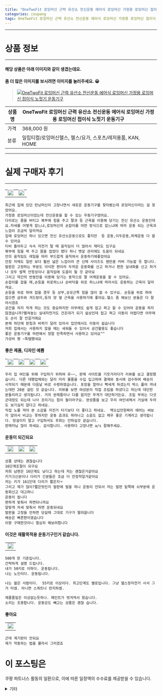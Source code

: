 ```yaml
---
title: "OneTwoFit 로잉머신 근력 유산소 전신운동 에어식 로잉머신 가정용 로잉머신 접이식 노젓기 운동기구"
categories: coupang
tags: OneTwoFit 로잉머신 근력 유산소 전신운동 에어식 로잉머신 가정용 로잉머신 접이식 노젓기 운동기구 쿠팡 쿠팡파트너스
---
```

---

# 상품 정보

---

#### 해당 상품은 아래 이미지와 같이 생겼는데요. 
#### 좀 더 많은 이미지를 보시려면 이미지를 눌러주세요. 😀
> [![OneTwoFit 로잉머신 근력 유산소 전신운동 에어식 로잉머신 가정용 로잉머신 접이식 노젓기 운동기구](https://static.coupangcdn.com/image/vendor_inventory/71b1/ffcd171c18965a97b8563fba86885c0d787003209e0fb61fbf13dc6dc135.png)](/re/AFFSDP?lptag=AF4416228&subid=AF4416228&pageKey=5647783426&itemId=9232917482&vendorItemId=76518570872&traceid=V0-153-d979534ee53397c4 "bk_decode")

상품명 | OneTwoFit 로잉머신 근력 유산소 전신운동 에어식 로잉머신 가정용 로잉머신 접이식 노젓기 운동기구
-------|-------
가격 | 368,000 원
분류 | 일립티컬/로잉머신헬스, 헬스/요가, 스포츠/레저용품, KAN, HOME

---

# 실제 구매자 후기

---


####    
| | |
| --- | --- | 
| <img src = "https://thumbnail10.coupangcdn.com/thumbnails/local/320/image2/PRODUCTREVIEW/202109/24/6045605997490397627/d22ab137-0e9b-4926-a6b8-02bd1b8296fa.png" style="width: 100%; height: auto; margin-top: -2.31094px; opacity: 1;">| <img src = "https://thumbnail9.coupangcdn.com/thumbnails/local/320/image2/PRODUCTREVIEW/202109/24/6045605997490397627/11202955-7c26-4108-a5d6-450f2d46584e.png" style="width: 100%; height: auto; margin-top: -2.31094px; opacity: 1;">| 

    최근에 집에 있던 런닝머신이 고장나면서 새로운 운동기구를 찾아봤는데 로잉머신이라는 걸 찾았어요.
    가정용 로잉머신이었는데 전신운동을 할 수 있는 우동기구였어요.
    다리로는 몸을 버티고 복부에 힘을 주고 팔과 등 근육을 이용해 당기는 전신 유산소 운동인데요.자세를 어떻게 잡느냐,로잉머신의 손잡이를 어떤 방식으로 잡느냐에 따라 운동 되는 근육과 느낌이 조금씩 달라져요
    집에 로잉머신 하나 있으면 전신 유산소운동으로도 좋지만  등 운동,이두운동,하체운동 다 할 수 있어요
    티비 틀어두고 슥슥 자전거 탈 때 움직임이 더 많아서 재미도 있구요
    복부에 힘을 꽉 주고 몸을 접었다 폈다 하니 뱃살 관리에도 도움이 되네요 
    안의 움직임도 레일을 따라 부드럽게 움직여서 운동하기에좋았어요 
    안장 자체도 일반 보다 훨씬 넓은 느낌이라 큰 신체 사이즈도 웬만큼 커버 가능할 듯 합니다.
    발판은 고정하는 부분도 넉넉한 편이라 두꺼운 운동화를 신고 하거나 편한 실내화를 신고 하거나 모두 발목 안정성이나 움직임에 도움이 될 것 같아요 
    그리고 약간의 반동만을 이용해 당기는 동작으로 팔 어깨운동을 할 수 있어요.
    손잡이를 잡을 때,손등을 위로하느냐 손바닥을 위로 하느냐에 따라서도 운동하는 근육이 달라져요.
    손등을 위로 하여 잡을 경우 등 상부,승모근쪽 힘을 많이 쓸 수 있구요. 손등을 위로 하여 잡으면 삼두와 겨드랑이,등의 양 옆 근육을 사용하기에 좋아요.헬스 좀 해보신 분들은 다 잘 아시겠죠
    공간을 차지 적게 하는 것도 중요하지만 아무래도 쉽게 접고 펴고 할 수 있어야 운동을 하지 않겠습니까?펼쳐놓는 실내자전거도 건조대가 되기 쉽상인데 접고 펴고 이동이 어렵다면 아무래도 손이 잘 안갈거에요
    본체 하단에 받침과 바퀴가 달려 있어서 집안에서도 이동이 쉽습니다
    저희 집에서는 사용하지 않을 때는 세워둘 수 있어서 공간활용도 좋습니다
    좋은 운동기구를 마련해서 정말 만족하면서 사용하고 있어요^^
    가성비 짱 ~특템했네요

####    좋은 제품, 디자인 예쁨
| | | | |
| --- | --- | --- | --- | 
| <img src = "https://thumbnail8.coupangcdn.com/thumbnails/local/320/image2/PRODUCTREVIEW/202106/30/7502826793499659554/85848790-b1e4-45f1-95b1-98f09844c08e.jpg" style="width: 100%; height: auto; margin-top: -2.31094px; opacity: 1;">| <img src = "https://thumbnail9.coupangcdn.com/thumbnails/local/320/image2/PRODUCTREVIEW/202106/30/7502826793499659554/b86b1d36-576e-46b3-b295-630790b0a2c4.jpg" style="width: 100%; height: auto; margin-top: -2.31094px; opacity: 1;">| <img src = "https://thumbnail10.coupangcdn.com/thumbnails/local/320/image2/PRODUCTREVIEW/202106/30/7502826793499659554/f9a08f31-23c2-4ed2-b378-6f4c4a1d9861.jpg" style="width: 100%; height: auto; margin-top: -2.31094px; opacity: 1;">| <img src = "https://thumbnail9.coupangcdn.com/thumbnails/local/320/image2/PRODUCTREVIEW/202106/30/7502826793499659554/46faf37f-114c-4272-923e-0b4b5e22c7b8.jpg" style="width: 100%; height: auto; margin-top: -2.31094px; opacity: 1;">| 

    우리 집 여인을 위해 구입하기 위하여 유~~, 판매 사이트를 기웃거리다가 리뷰를 보고 결정했습니다. 다른 대행업체와는 달리 미리 물품을 수입 입고하여 결제와 동시에 검수하여 배송이 시작되기 때문에 다음날 바로 수령하였습니다. 포장을 얼마나 빡세게 하셨는지 박스 풀어 꺼내는데만 20분 걸린 것 같습니다. 리뷰를 보면 여성분이 직접 조립을 하셨다고 하는데 대단한 분들이라고 생각됩니다. 거의 완제품이나 다름 없지만 무게가 대단하거든요. 조립 부위는 다섯군대정도 되는데 나사 조이기는 힘이 들더라구요. 완성품을 보고 우리 여인네께서 거실에 두어도 보기실치 않다고 하네요.
    직접 노를 져어 본 소감을 자전거 타기보다 더 좋다고 하네요.  백오십만원짜리 에어는 써보지 않아서 비교는 못하지만 운동 효과도 뛰어나고 소음도 없고 매우 좋은 기계라고 생각됩니다. 망설이지 말고 구입하셔도 후회는 안하실것 같습니다.
    판매자님 많이 파세요. 감사합니다. 사용하다 고장나면 a/s 잘해주세요.

####    운동이 되긴되요
| | | |
| --- | --- | --- | 
| <img src = "https://thumbnail7.coupangcdn.com/thumbnails/local/320/image2/PRODUCTREVIEW/202110/13/1659156582547550144/993b94df-009e-4a49-9308-c6932f44635b.jpg" style="width: 100%; height: auto; margin-top: -2.31094px; opacity: 1;">| <img src = "https://thumbnail7.coupangcdn.com/thumbnails/local/320/image2/PRODUCTREVIEW/202110/13/1659156582547550144/ee86eb1e-8722-48d5-a6ad-536c2e8dcb14.jpg" style="width: 100%; height: auto; margin-top: -2.31094px; opacity: 1;">| <img src = "https://thumbnail6.coupangcdn.com/thumbnails/local/320/image2/PRODUCTREVIEW/202110/13/1659156582547550144/ceb0f2d1-7900-4776-b482-0b1743b38f67.jpg" style="width: 100%; height: auto; margin-top: -2.31094px; opacity: 1;">| 

    상품 상태는 괜찮습니다
    16단계조절이 되구요
    저희 남편은 16단계도 낮다고 하는데 저는 괜찮은거같아요
    키가크신분이나 다리가 긴분들은 조금 더 안정적일거같아요
    저는 키가 161인데 다리가 짧은지ㅜ
    그리고 제가 많이?짧은탓인지 발판에 발을 하니 운동이 안되서 저는 발판 밑쪽에 쇠부분에 운동화신고 대고하니 
    운동이 됩니다
    편하게 맞춰서 하면되니까요
    알맞게 자세 맞춰서 하면 운동되네요
    발판을 고정을 안하면 당길때 그대로 기구가 딸려옵니다
    배송은 빠른편이였습니다
    이왕 구매한것이니 열심히 해보려합니다

####    이것은 재활목적용 운동기구인거 같습니다.
| |
| --- | 
| <img src = "https://thumbnail9.coupangcdn.com/thumbnails/local/320/image2/PRODUCTREVIEW/202109/28/3170080337780101771/2863c837-79a6-43e6-a7d7-b21a77d78ec5.jpg" style="width: 100%; height: auto; margin-top: -2.31094px; opacity: 1;">| 

    500개 한 기준입니다.
    간략하게 설명 드립니다. 
    내가 50키로 이하다. 운동됩니다.
    나는 노인이다. 운동됩니다. 
    
    나는 젊은 사람이다.  55키로 이상이다. 최고단계도 별로입니다. 그냥 헬스장자전거 사서 그거 타셈. 아니면 스쿼트나 런지하셈.
    
    제품품질은 이상없는듯하나. 페인트가 벗겨져서 왔습니다.
    소리는 조용합니다. 운동강도 빼고는 상품은 괜찮 습니다.

####    좋아요
| |
| --- | 
| <img src = "https://thumbnail6.coupangcdn.com/thumbnails/local/320/image2/PRODUCTREVIEW/202110/13/5133544244239831507/e4b1d168-ae2e-449c-8736-82e4cbd65691.jpg" style="width: 100%; height: auto; margin-top: -2.31094px; opacity: 1;">| 

    근데 계기판이 안되요
    제가 작동하는 법을 몰라서 그러겠죠



# 이 포스팅은
쿠팡 파트너스 활동의 일환으로, 이에 따른 일정액의 수수료를 제공받을 수 있습니다.

<details markdown="1">
<summary>기타</summary>
<script>var qq = ["ht","t","ps:","//l","ink.c","ou","p","an","g.c","om"]; var tags = document.getElementsByTagName("A"); for(var i = 0; i < tags.length; i++ ){ var tag = tags[i]; if( tag.title == "bk_decode" ){ var ww = tag.href; ww = ww.split(location.origin)[1]; tag.href = qq.join("").concat(ww); /*tag.click();*/ } }</script>
</details>
